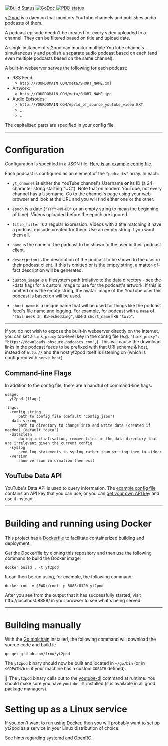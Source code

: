 [![Build Status](https://travis-ci.org/frou/yt2pod.svg?branch=master)](https://travis-ci.org/frou/yt2pod)
[![GoDoc](https://godoc.org/github.com/frou/yt2pod?status.svg)](https://godoc.org/github.com/frou/yt2pod)
[![PDD status](http://www.0pdd.com/svg?name=frou/yt2pod)](http://www.0pdd.com/p?name=frou/yt2pod)

[yt2pod] is a daemon that monitors YouTube channels and publishes audio
podcasts of them.

A podcast episode needn't be created for every video uploaded to a channel.
They can be filtered based on title and upload date.

A single instance of yt2pod can monitor multiple YouTube channels
simultaneously and publish a separate audio podcast based on each (and even
multiple podcasts based on the same channel).

A built-in webserver serves the following for each podcast:

* RSS Feed:
  * `http://YOURDOMAIN.COM/meta/SHORT_NAME.xml`
* Artwork:
  * `http://YOURDOMAIN.COM/meta/SHORT_NAME.jpg`
* Audio Episodes:
  * `http://YOURDOMAIN.COM/ep/id_of_source_youtube_video.EXT`
  * ...
  * ...

The capitalised parts are specified in your config file.

---

# Configuration

Configuration is specified in a JSON file. [Here is an example config file][egcfg].

Each podcast is configured as an element of the `"podcasts"` array. In each:

* `yt_channel` is either the YouTube channel's Username **or** its ID (a
24-character string starting "UC"). Note that on modern YouTube, not every
channel has a Username. Go to the channel's page using your web browser and
look at the URL and you will find either one or the other.

* `epoch` is a date (`"YYYY-MM-DD"` or an empty string to mean the beginning of
time). Videos uploaded before the epoch are ignored.

* `title_filter` is a regular expression. Videos with a title matching it have
a podcast episode created for them. Use an empty string if you want them all.

* `name` is the name of the podcast to be shown to the user in their podcast
client.

* `description` is the description of the podcast to be shown to the user in
their podcast client. If this is omitted or is the empty string, a
matter-of-fact description will be generated.

* `custom_image` is a filesystem path (relative to the data directory - see the
-data flag) for a custom image to use for the podcast's artwork. If this is
omitted or is the empty string, the avatar image of the YouTube user this
podcast is based on will be used.

* `short_name` is a unique name that will be used for things like the podcast
feed's file name and logging. For example, for podcast with a `name` of `"This
Week In Bikeshedding"`, use a `short_name` like `"twib"`.

---

If you do not wish to expose the built-in webserver directly on the internet, you can set a `link_proxy` top-level key in the config file (e.g. `"link_proxy": "https://downloads.obscure-podcasts.com",`). This will cause the download links in the podcast feeds to be prefixed with that URI scheme & host, instead of `http://` and the host yt2pod itself is listening on (which is configured with `serve_host`).

## Command-line Flags

In addition to the config file, there are a handful of command-line flags:

```text
usage:
  yt2pod [flags]

flags:
  -config string
      path to config file (default "config.json")
  -data string
      path to directory to change into and write data (created if needed) (default "data")
  -dataclean
      during initialisation, remove files in the data directory that are irrelevant given the current config
  -syslog
      send log statements to syslog rather than writing them to stderr
  -version
      show version information then exit
```

## YouTube Data API

YouTube's Data API is used to query information. The [example config
file][egcfg] contains an API key that you can use, or you can [get your own API key][apikey] and use it instead.

---

# Building and running using Docker

This project has a [Dockerfile](https://github.com/frou/yt2pod/blob/master/Dockerfile) to facilitate containerized building and deployment.

Get the Dockerfile by cloning this repository and then use the following command to build the Docker image:

`docker build . -t yt2pod`

It can then be run using, for example, the following command:

`docker run -v $PWD:/root -p 8888:8120 yt2pod`

After you see from the output that it has successfully started, visit http://localhost:8888/ in your browser to see what's being served.

---

# Building manually

With the [Go toolchain](https://golang.org/dl/) installed, the following command will download the source code and build it:

`go get github.com/frou/yt2pod`

The `yt2pod` binary should now be built and located in `~/go/bin` (or in `$GOPATH/bin` if your machine has a custom `GOPATH` defined).

🚨 The `yt2pod` binary calls out to the [youtube-dl][ytdl] command at runtime. You should make sure you have `youtube-dl` installed (it is available in all good package managers).

# Setting up as a Linux service

If you don't want to run using Docker, then you will probably want to set up yt2pod as a service in your Linux distribution of choice.

See hints regarding [systemd](https://github.com/frou/yt2pod/wiki/systemd) and [OpenRC](https://github.com/frou/yt2pod/wiki/OpenRC).

[yt2pod]: https://github.com/frou/yt2pod
[egcfg]: https://github.com/frou/yt2pod/blob/master/config.json
[ytdl]: https://rg3.github.io/youtube-dl/
[apikey]: https://developers.google.com/youtube/registering_an_application
